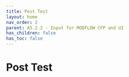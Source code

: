 ```yaml
---
title: Post Test
layout: home
nav_order: 2
parent: A5.2.2 - Input for MODFLOW CFP and UI
has_children: false
has_toc: false
---
```


<script
  src="https://cdn.mathjax.org/mathjax/latest/MathJax.js?config=TeX-AMS-MML_HTMLorMML"
  type="text/javascript">
</script>

# Post Test


> ## 
